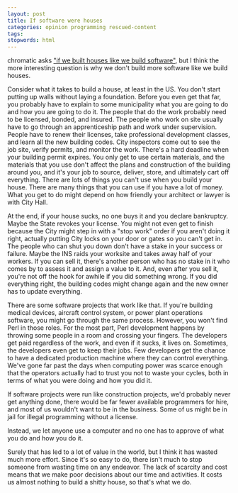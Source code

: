 ```yaml
---
layout: post
title: If software were houses
categories: opinion programming rescued-content
tags:
stopwords: html
---
```


chromatic asks ["if we built houses like we build
software"](http://www.modernperlbooks.com/mt/2011/07/if-we-built-houses-like-we-build-software.html), but I think the more interesting
question is why we don't build more software like we build houses.

<!--more-->

Consider what it takes to build a house, at least in the US. You don't
start putting up walls without laying a foundation. Before you even
get that far, you probably have to explain to some municipality what
you are going to do and how you are going to do it. The people that do
the work probably need to be licensed, bonded, and insured. The people
who work on site usually have to go through an apprenticeship path and
work under supervision. People have to renew their licenses, take
professional development classes, and learn all the new building
codes. City inspectors come out to see the job site, verify permits,
and monitor the work. There's a hard deadline when your building
permit expires. You only get to use certain materials, and the
materials that you use don't affect the plans and construction of the
building around you, and it's your job to source, deliver, store, and
ultimately cart off everything. There are lots of things you can't use
when you build your house. There are many things that you can use if
you have a lot of money. What you get to do might depend on how
friendly your architect or lawyer is with City Hall.

At the end, if your house sucks, no one buys it and you declare
bankruptcy. Maybe the State revokes your license. You might not even
get to finish because the City might step in with a "stop work" order
if you aren't doing it right, actually putting City locks on your door
or gates so you can't get in. The people who can shut you down don't
have a stake in your success or failure. Maybe the INS raids your
worksite and takes away half of your workers. If you can sell it,
there's another person who has no stake in it who comes by to assess
it and assign a value to it. And, even after you sell it, you're not
off the hook for awhile if you did something wrong. If you did
everything right, the building codes might change again and the new
owner has to update everything.

There are some software projects that work like that. If you're
building medical devices, aircraft control system, or power plant
operations software, you might go through the same process. However,
you won't find Perl in those roles. For the most part, Perl
development happens by throwing some people in a room and crossing
your fingers. The developers get paid regardless of the work, and even
if it sucks, it lives on. Sometimes, the developers even get to keep
their jobs. Few developers get the chance to have a dedicated
production machine where they can control everything. We've gone far
past the days when computing power was scarce enough that the
operators actually had to trust you not to waste your cycles, both in
terms of what you were doing and how you did it.

If software projects were run like construction projects, we'd
probably never get anything done, there would be far fewer available
programmers for hire, and most of us wouldn't want to be in the
business. Some of us might be in jail for illegal programming without
a license.

Instead, we let anyone use a computer and no one has to approve of
what you do and how you do it.

Surely that has led to a lot of value in the world, but I think it has
wasted much more effort. Since it's so easy to do, there isn't much to
stop someone from wasting time on any endeavor. The lack of scarcity
and cost means that we make poor decisions about our time and
activities. It costs us almost nothing to build a shitty house, so
that's what we do.
